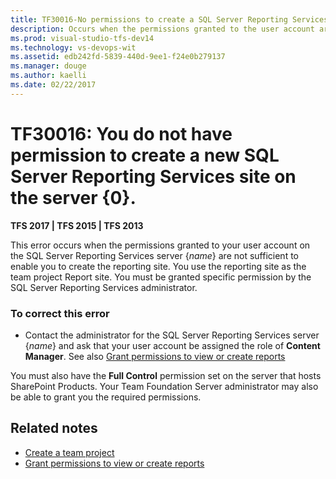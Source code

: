 ```yaml
---
title: TF30016-No permissions to create a SQL Server Reporting Services site | TFS
description: Occurs when the permissions granted to the user account are not sufficient to enable to create the reporting site.
ms.prod: visual-studio-tfs-dev14
ms.technology: vs-devops-wit
ms.assetid: edb242fd-5839-440d-9ee1-f24e0b279137
ms.manager: douge
ms.author: kaelli
ms.date: 02/22/2017
---
```


# TF30016: You do not have permission to create a new SQL Server Reporting Services site on the server {0}.

**TFS 2017 | TFS 2015 | TFS 2013**

This error occurs when the permissions granted to your user account on the SQL Server Reporting Services server {*name*} are not sufficient to enable you to create the reporting site. You use the reporting site as the team project Report site. You must be granted specific permission by the SQL Server Reporting Services administrator.  
  
### To correct this error  
  
-   Contact the administrator for the SQL Server Reporting Services server {*name*} and ask that your user account be assigned the role of **Content Manager**.  See also [Grant permissions to view or create reports](../../../report/admin/grant-permissions-to-reports.md)
  
You must also have the **Full Control** permission set on the server that hosts SharePoint Products. Your Team Foundation Server administrator may also be able to grant you the required permissions.  
  
## Related notes
- [Create a team project](../../../accounts/create-team-project.md)
- [Grant permissions to view or create reports](../../../report/admin/grant-permissions-to-reports.md)